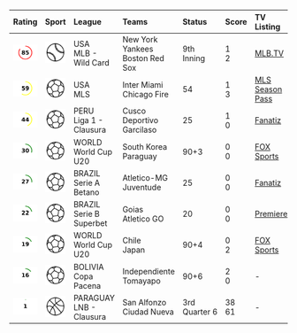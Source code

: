 | Rating                                                                                                                                 | Sport                                                                                                                | League                     | Teams                              | Status        | Score    | TV Listing                                                                 |
|:---------------------------------------------------------------------------------------------------------------------------------------|:---------------------------------------------------------------------------------------------------------------------|:---------------------------|:-----------------------------------|:--------------|:---------|:---------------------------------------------------------------------------|
| <img src="https://raw.githubusercontent.com/BlakeDuncan25/Donut-SVG-Ratings/bac4e4a278175106499642192132b1786a9aec38/85.svg" alt="85"> | <img src="https://raw.githubusercontent.com/BlakeDuncan25/Donut-SVG-Ratings/master/baseball.png" alt="Baseball">     | USA<br>MLB - Wild Card     | New York Yankees<br>Boston Red Sox | 9th Inning    | 1<br>2   | <a href="https://www.mlb.com/live-stream-games">MLB.TV</a>                 |
| <img src="https://raw.githubusercontent.com/BlakeDuncan25/Donut-SVG-Ratings/bac4e4a278175106499642192132b1786a9aec38/59.svg" alt="59"> | <img src="https://raw.githubusercontent.com/BlakeDuncan25/Donut-SVG-Ratings/master/soccer.png" alt="Soccer">         | USA<br>MLS                 | Inter Miami<br>Chicago Fire        | 54            | 1<br>3   | <a href="https://tv.apple.com/us/channel/tvs.sbd.7000">MLS Season Pass</a> |
| <img src="https://raw.githubusercontent.com/BlakeDuncan25/Donut-SVG-Ratings/bac4e4a278175106499642192132b1786a9aec38/44.svg" alt="44"> | <img src="https://raw.githubusercontent.com/BlakeDuncan25/Donut-SVG-Ratings/master/soccer.png" alt="Soccer">         | PERU<br>Liga 1 - Clausura  | Cusco<br>Deportivo Garcilaso       | 25            | 1<br>0   | <a href="https://watch.fanatiz.com/channels">Fanatiz</a>                   |
| <img src="https://raw.githubusercontent.com/BlakeDuncan25/Donut-SVG-Ratings/bac4e4a278175106499642192132b1786a9aec38/30.svg" alt="30"> | <img src="https://raw.githubusercontent.com/BlakeDuncan25/Donut-SVG-Ratings/master/soccer.png" alt="Soccer">         | WORLD<br>World Cup U20     | South Korea<br>Paraguay            | 90+3          | 0<br>0   | <a href="https://www.foxsports.com/replays">FOX Sports</a>                 |
| <img src="https://raw.githubusercontent.com/BlakeDuncan25/Donut-SVG-Ratings/bac4e4a278175106499642192132b1786a9aec38/27.svg" alt="27"> | <img src="https://raw.githubusercontent.com/BlakeDuncan25/Donut-SVG-Ratings/master/soccer.png" alt="Soccer">         | BRAZIL<br>Serie A Betano   | Atletico-MG<br>Juventude           | 25            | 0<br>0   | <a href="https://watch.fanatiz.com/channels">Fanatiz</a>                   |
| <img src="https://raw.githubusercontent.com/BlakeDuncan25/Donut-SVG-Ratings/bac4e4a278175106499642192132b1786a9aec38/22.svg" alt="22"> | <img src="https://raw.githubusercontent.com/BlakeDuncan25/Donut-SVG-Ratings/master/soccer.png" alt="Soccer">         | BRAZIL<br>Serie B Superbet | Goias<br>Atletico GO               | 20            | 0<br>0   | <a href="https://www.sling.com/international/brazilian">Premiere</a>       |
| <img src="https://raw.githubusercontent.com/BlakeDuncan25/Donut-SVG-Ratings/bac4e4a278175106499642192132b1786a9aec38/19.svg" alt="19"> | <img src="https://raw.githubusercontent.com/BlakeDuncan25/Donut-SVG-Ratings/master/soccer.png" alt="Soccer">         | WORLD<br>World Cup U20     | Chile<br>Japan                     | 90+4          | 0<br>2   | <a href="https://www.foxsports.com/replays">FOX Sports</a>                 |
| <img src="https://raw.githubusercontent.com/BlakeDuncan25/Donut-SVG-Ratings/bac4e4a278175106499642192132b1786a9aec38/16.svg" alt="16"> | <img src="https://raw.githubusercontent.com/BlakeDuncan25/Donut-SVG-Ratings/master/soccer.png" alt="Soccer">         | BOLIVIA<br>Copa Pacena     | Independiente<br>Tomayapo          | 90+6          | 2<br>0   | -                                                                          |
| <img src="https://raw.githubusercontent.com/BlakeDuncan25/Donut-SVG-Ratings/bac4e4a278175106499642192132b1786a9aec38/1.svg" alt="1">   | <img src="https://raw.githubusercontent.com/BlakeDuncan25/Donut-SVG-Ratings/master/basketball.png" alt="Basketball"> | PARAGUAY<br>LNB - Clausura | San Alfonzo<br>Ciudad Nueva        | 3rd Quarter 6 | 38<br>61 | -                                                                          |